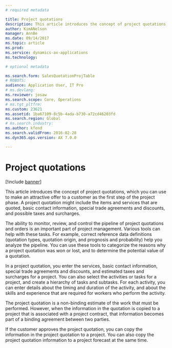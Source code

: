 ```yaml
---
# required metadata

title: Project quotations
description: This article introduces the concept of project quotations, which you can use to make an attractive offer to a customer as the first step of the project phase. A project quotation might include the items and services that are quoted, basic contact information, special trade agreements and discounts, and possible taxes and surcharges. 
author: KimANelson
manager: AnnBe
ms.date: 09/14/2017
ms.topic: article
ms.prod: 
ms.service: dynamics-ax-applications
ms.technology: 

# optional metadata

ms.search.form: SalesQuotationProjTable
# ROBOTS: 
audience: Application User, IT Pro
# ms.devlang: 
ms.reviewer: josaw
ms.search.scope: Core, Operations
# ms.tgt_pltfrm: 
ms.custom: 23621
ms.assetid: 1ba67109-8c5b-4ada-b730-a72cd46203fd
ms.search.region: Global
# ms.search.industry: 
ms.author: kfend
ms.search.validFrom: 2016-02-28
ms.dyn365.ops.version: AX 7.0.0

---
```


# Project quotations

[!include [banner](../includes/banner.md)]

This article introduces the concept of project quotations, which you can use to make an attractive offer to a customer as the first step of the project phase. A project quotation might include the items and services that are quoted, basic contact information, special trade agreements and discounts, and possible taxes and surcharges. 

The ability to monitor, review, and control the pipeline of project quotations and orders is an important part of project management. Various tools can help with these tasks. For example, correct reference data definitions (quotation types, quotation origin, and prognosis and probability) help you analyze the pipeline. You can use these tools to categorize the reasons why a project quotation was won or lost, and to determine the potential value of a quotation. 

In a project quotation, you enter the services, basic contact information, special trade agreements and discounts, and estimated taxes and surcharges for a project. You can also select the activities or tasks for a project, and create a hierarchy of tasks and subtasks. For each activity, you can enter details about the timing and duration of the activity, and about the skills and experience that are required for workers who perform the activity. 

The project quotation is a non-binding estimate of the work that must be performed. However, when the information in the quotation is copied to a project that is associated with a project contract, that information becomes part of a binding agreement between two parties. 

If the customer approves the project quotation, you can copy the information in the project quotation to a project. You can also copy the project quotation information to a project forecast at the same time.



